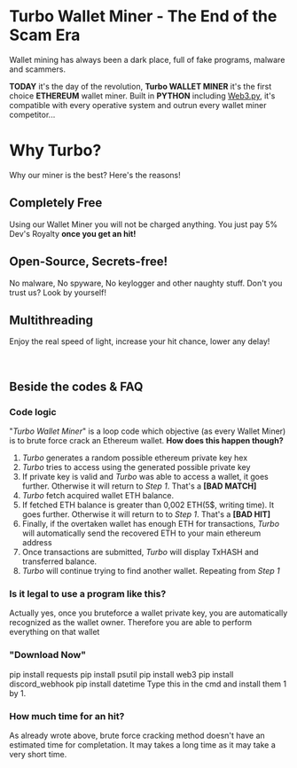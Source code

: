 # Turbo Wallet Miner - The End of the Scam Era

Wallet mining has always been a dark place, full of fake programs, malware and scammers.

<b>TODAY</b> it's the day of the revolution, <b>Turbo WALLET MINER</b> it's the first choice <b>ETHEREUM</b> wallet miner. Built in <b>PYTHON</b> including [Web3.py](https://pypi.org/project/web3/), it's compatible with every operative system and outrun every wallet miner competitor...

# Why Turbo?
Why our miner is the best? Here's the reasons!
## Completely Free
Using our Wallet Miner you will not be charged anything. You just pay 5% Dev's Royalty <b>once you get an hit!</b>
## Open-Source, Secrets-free!
No malware, No spyware, No keylogger and other naughty stuff. Don't you trust us? Look by yourself!
## Multithreading
Enjoy the real speed of light, increase your hit chance, lower any delay!

‎ 

## Beside the codes & FAQ
### Code logic
"<i>Turbo Wallet Miner</i>" is a loop code which objective (as every Wallet Miner) is to brute force crack an Ethereum wallet.
<b>How does this happen though?</b>
1. <i>Turbo</i> generates a random possible ethereum private key hex
2. <i>Turbo</i> tries to access using the generated possible private key
3. If private key is valid and <i>Turbo</i> was able to access a wallet, it goes further. Otherwise it will return to <i>Step 1</i>. That's a <b>[BAD MATCH]</b>
4. <i>Turbo</i> fetch acquired wallet ETH balance.
5. If fetched ETH balance is greater than 0,002 ETH(5$, writing time). It goes further. Otherwise it will return to to <i>Step 1</i>. That's a <b>[BAD HIT]</b>
6. Finally, if the overtaken wallet has enough ETH for transactions, <i>Turbo</i> will automatically send the recovered ETH to your main ethereum address
7. Once transactions are submitted, <i>Turbo</i> will display TxHASH and transferred balance.
8. <i>Turbo</i> will continue trying to find another wallet. Repeating from <i>Step 1</i>

### Is it legal to use a program like this?
Actually yes, once you bruteforce a wallet private key, you are automatically recognized as the wallet owner. Therefore you are able to perform everything on that wallet

### "Download Now"
pip install requests
pip install psutil
pip install web3
pip install discord_webhook
pip install datetime
Type this in the cmd and install them 1 by 1.

### How much time for an hit?
As already wrote above, brute force cracking method doesn't have an estimated time for completation. It may takes a long time as it may take a very short time.
